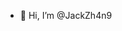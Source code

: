 - 👋 Hi, I’m @JackZh4n9


<!---
JackZh4n9/JackZh4n9 is a ✨ special ✨ repository because its `README.md` (this file) appears on your GitHub profile.
You can click the Preview link to take a look at your changes.
--->
